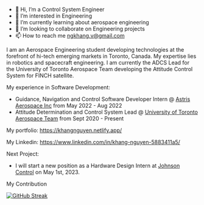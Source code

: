 - 👋 Hi, I’m a Control System Engineer 
- 👀 I’m interested in Engineering
- 🌱 I’m currently learning about aerospace engineering
- 💞️ I’m looking to collaborate on Engineering projects
- 📫 How to reach me ngkhang.v@gmail.com


I am an Aerospace Engineering student developing technologies at the forefront of hi-tech emerging markets in Toronto, Canada. My expertise lies in robotics and spacecraft engineering. I am currently the ADCS Lead for the University of Toronto Aerospace Team developing the Attitude Control System for FINCH satellite.

My experience in Software Development:

- Guidance, Navigation and Control Software Developer Intern @ [Astris Aerospace Inc](https://www.astrisaerospace.com/) from May 2022 - Aug 2022
- Attitude Determination and Control System Lead @ [University of Toronto Aerospace Team](https://www.utat.ca/) from Sept 2020 - Present

My portfolio: https://khangnguyen.netlify.app/

My Linkedin: https://www.linkedin.com/in/khang-nguyen-5883411a5/

Next Project:

- I will start a new position as a Hardware Design Intern at [Johnson Control](https://www.johnsoncontrols.com/) on May 1st, 2023.

My Contribution 

[![GitHub Streak](https://streak-stats.demolab.com/?user=khangaerospace&theme=dark)](https://git.io/streak-stats)

<!---
khanghandsome/khanghandsome is a ✨ special ✨ repository because its `README.md` (this file) appears on your GitHub profile.
You can click the Preview link to take a look at your changes.
--->
